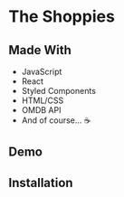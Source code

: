 # The Shoppies

## Made With
- JavaScript
- React
- Styled Components
- HTML/CSS
- OMDB API
- And of course... ☕️

## Demo



## Installation
